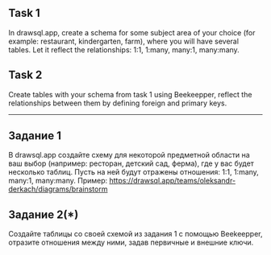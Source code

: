 ## Task 1
In drawsql.app, create a schema for some subject area of your choice (for example: restaurant, kindergarten, farm), where you will have several tables.
Let it reflect the relationships: 1:1, 1:many, many:1, many:many.

## Task 2
Create tables with your schema from task 1 using Beekeepper, reflect the relationships between them by defining foreign and primary keys.

--------------------------------------------------

## Задание 1
В drawsql.app создайте схему для некоторой предметной области на ваш выбор (например: ресторан, детский сад, ферма), где у вас будет несколько таблиц.
Пусть на ней будут отражены отношения: 1:1, 1:many, many:1, many:many.
Пример: https://drawsql.app/teams/oleksandr-derkach/diagrams/brainstorm

## Задание 2(*)
Создайте таблицы со своей схемой из задания 1 с помощью Beekeepper, отразите отношения между ними, задав первичные и внешние ключи.

